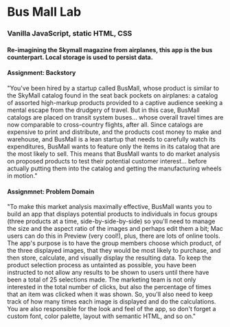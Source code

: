 # Bus Mall Lab 

### Vanilla JavaScript, static HTML, CSS

#### Re-imagining the Skymall magazine from airplanes, this app is the bus counterpart. Local storage is used to persist data. 

#### Assignment: Backstory
"You've been hired by a startup called BusMall, whose product is similar to the SkyMall catalog found in the seat back pockets on airplanes: a catalog of assorted high-markup products provided to a captive audience seeking a mental escape from the drudgery of travel.
But in this case, BusMall catalogs are placed on transit system buses... whose overall travel times are now comparable to cross-country flights, after all.
Since catalogs are expensive to print and distribute, and the products cost money to make and warehouse, and BusMall is a lean startup that needs to carefully watch its expenditures, BusMall wants to feature only the items in its catalog that are the most likely to sell.
This means that BusMall wants to do market analysis on proposed products to test their potential customer interest... before actually putting them into the catalog and getting the manufacturing wheels in motion."

#### Assignmnet: Problem Domain
"To make this market analysis maximally effective, BusMall wants you to build an app that displays potential products to individuals in focus groups (three products at a time, side-by-side-by-side) so you'll need to manage the size and the aspect ratio of the images and perhaps edit them a bit; Mac users can do this in Preview (very cool!), plus, there are lots of online tools.
The app's purpose is to have the group members choose which product, of the three displayed images, that they would be most likely to purchase, and then store, calculate, and visually display the resulting data.
To keep the product selection process as untainted as possible, you have been instructed to not allow any results to be shown to users until there have been a total of 25 selections made.
The marketing team is not only interested in the total number of clicks, but also the percentage of times that an item was clicked when it was shown. So, you'll also need to keep track of how many times each image is displayed and do the calculations.
You are also responsible for the look and feel of the app, so don't forget a custom font, color palette, layout with semantic HTML, and so on." 
